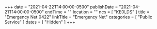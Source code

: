 +++
date = "2021-04-22T14:00:00-0500"
publishDate = "2021-04-21T14:00:00-0500"
endTime = ""
location = ""
ncs = [ "KE0LDS" ]
title = "Emergency Net 0422"
linkTitle = "Emergency Net"
categories = [ "Public Service" ]
dates = [ "Hidden" ]
+++
